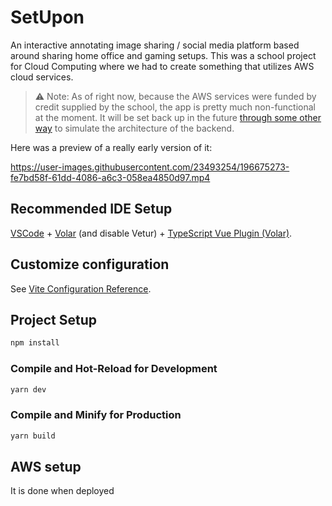 # SetUpon
An interactive annotating image sharing / social media platform based around sharing home office and gaming setups. This was a school project for Cloud Computing where we had to create something that utilizes AWS cloud services.

> ⚠️ Note: As of right now, because the AWS services were funded by credit supplied by the school, the app is pretty much non-functional at the moment. It will be set back up in the future [through some other way](https://github.com/localstack/localstack) to simulate the architecture of the backend.

Here was a preview of a really early version of it:


https://user-images.githubusercontent.com/23493254/196675273-fe7bd58f-61dd-4086-a6c3-058ea4850d97.mp4



## Recommended IDE Setup

[VSCode](https://code.visualstudio.com/) + [Volar](https://marketplace.visualstudio.com/items?itemName=johnsoncodehk.volar) (and disable Vetur) + [TypeScript Vue Plugin (Volar)](https://marketplace.visualstudio.com/items?itemName=johnsoncodehk.vscode-typescript-vue-plugin).

## Customize configuration

See [Vite Configuration Reference](https://vitejs.dev/config/).

## Project Setup

```sh
npm install
```

### Compile and Hot-Reload for Development

```sh
yarn dev
```

### Compile and Minify for Production

```sh
yarn build
```

## AWS setup
It is done when deployed
